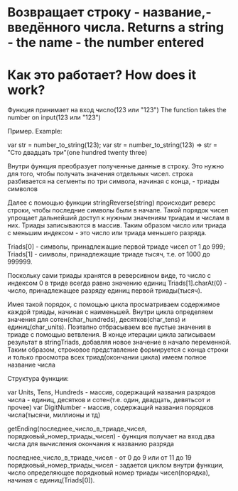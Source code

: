 Возвращает строку - название,- введённого числа. Returns a string - the name - the number entered
================


Как это работает? How does it work?
================

Функция принимает на вход число(123 или "123")
The function takes the number on input(123 или "123")

Пример. Example:

var str = number_to_string(123);
var str = number_to_string(123) => str = "Сто двадцать три"(one hundred twenty three)

Внутри функция преобразует полученные данные в строку. Это нужно для того, чтобы получать значения отдельных чисел.
строка разбивается на сегменты по три символа, начиная с конца, - триады символов

Далее с помощью функции stringReverse(string) происходит реверс строки, чтобы последние символы были в начале.
Такой порядок чисел упрощает дальнейший доступ к нужным значениям триадам и числам в них. Триады записываются в массив.
Таким образом число или триада с меньшим индексом - это число или триада меньшего разряда.

Triads[0] - символы, принадлежащие первой триаде чисел от 1 до 999;
Triads[1] - символы, принадлежащие триаде тысяч, т.е. от 1000 до 999999.

Поскольку сами триады хранятся в реверсивном виде, то число с индексом 0 в триде всегда равно значению единиц
Triads[1].charAt(0) - число, принадлежащее разряду единиц первой триады(тысяч).

Имея такой порядок, с помощью цикла просматриваем содержимое каждой триады, начиная с наименьшей.
Внутри цикла определяем значения для сотен(char_hundreds), десятков(char_tens) и единиц(char_units).
Поэтапно отбрасываем все пустые значения в триаде с помощью ветвления. В конце итерации цикла записываем результат в stringTriads, добавляя новое значение в начало переменной.
Таким образом, строковое представление формируется с конца строки и только просмотра всех триад(окончании цикла) имеем полное название числа

Структура функции:

var Units, Tens, Hundreds - массив, содержащий названия разрядов числа - единиц, десятков и сотен(т.е. один, двадцать, девятьсот и прочее)
var DigitNumber - массив, содержащий названия порядков числа(тысячи, миллионы и тд)

getEnding(последнее_число_в_триаде_чисел, порядковый_номер_триады_чисел) -
функция получает на вход два числа для вычисления окончания к названию разряда

последнее_число_в_триаде_чисел - от 0 до 9 или от 11 до 19
порядковый_номер_триады_чисел - задается циклом внутри функции, число определяющее порядковый номер триады чисел(порядка), начиная с единиц(Triads[0]).


